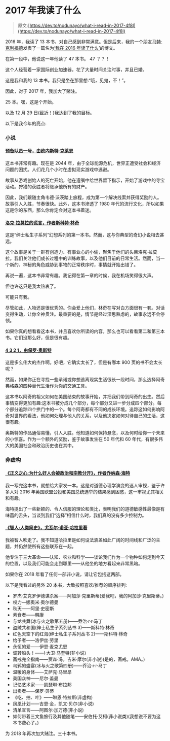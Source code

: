 # 2017 年我读了什么

> 原文:[https://dev.to/nodunayo/what-i-read-in-2017-4f8l](https://dev.to/nodunayo/what-i-read-in-2017-4f8l)

2016 年，我读了 13 本书，对自己感到非常满意。但是后来，我的一个朋友[马特·克利福德](https://twitter.com/matthewclifford)发表了一篇名为[‘我在 2016 年读了什么’](https://medium.com/@matthewclifford/compared-to-2015-i-read-slightly-more-books-in-2016-to-my-surprise-as-political-events-609a63f93799)的博文。

在第一段中，他说这一年他读了 47 本书。 *47* ？？！

这个人经营着一家国际创业加速器，花了大量时间关注时事，并且已婚。

这是我和我的 13 本书。我只是坐在那里想:“哦，见鬼，不！”。

因此，对于 2017 年，我加大了赌注。

25 本。嘿，这是个开始。

以及 12 月 29 日(截近！)我达到了我的目标。

以下是我今年的亮点:

### **小说**

#### [预备队员一号，由欧内斯特·克莱恩](https://www.amazon.co.uk/Ready-Player-One-Ernest-Cline/dp/0099560437)

这本书非常有趣。现在是 2044 年，由于全球能源危机，世界正遭受社会和经济问题的困扰。人们花几个小时在虚拟现实游戏中逃避。

故事从游戏创始人的死亡开始，他在遗嘱中给世界留下指示，开始了游戏中的寻宝活动。狩猎的获胜者将继承他所有的财产。

因此，我们跟随主角韦德·沃茨踏上旅程，成为第一个解决线索并获得奖励的人。故事引人入胜，节奏很快。此外，这本书渗透了 1980 年代的流行文化，所以如果这是你的东西，那么你肯定会对这本书着迷。

#### [洛克·拉莫拉的谎言，作者斯科特·林奇](https://www.amazon.co.uk/Lies-Locke-Lamora-Scott-Lynch/dp/0575079754)

这是“绅士私生子系列”幻想系列的第一本书。然而，这与你典型的奇幻小说相去甚远。

这个故事是关于一群有创造力、有事业心的小偷，聚焦于他们的头目洛克·拉莫拉。我们关注他们成长过程中的训练故事，以及他们目前的日常生活。然而，当一个新的、神秘的角色威胁到事物的正常秩序时，事情就开始出错了。

再说一遍，这本书非常有趣。我记得在第一章的时候，我在机场笑得很大声。

但也许这只是我太热衷了。

可能只有我。

尽管如此，人物还是很优秀的。你会爱上他们，林奇在写对白方面很有一套。对话变得生动，让你全神贯注。最重要的是，情节是经过深思熟虑的，故事永远不会停顿。

如果你真的想看看这本书，并且喜欢你所读的内容，那么也可以看看第二和第三本书。它们没那么好，但是很有趣。

#### [4 3 2 1，由保罗·奥斯特](https://www.amazon.co.uk/4-3-2-Paul-Auster/dp/0571324622)

这是多么伟大的杰作啊。好吧，它确实太长了，但是有哪本 900 页的书不会太长呢？

然而，如果你正在寻找一些承诺或你想逃离现实生活很长一段时间，那么选择阿奇弗格森的四种替代生活作为你的交通工具。

这本书以阿奇的祖父如何在美国结束的故事开始，并把我们带到阿奇的出生。然后事情变得更加有趣:这本书被分成几个部分，每个部分又进一步分成四个部分。每个部分追踪四个拱门中的一个。每个阿奇都有不同的成长环境。追踪这如何影响阿奇对世界的看法，他如何处理与他人的关系，以及他决定如何对待自己的生活，这很有趣。

奥斯特的作品通俗易懂，引人入胜。他知道如何保持悬念，以及何时给你一个未来的小惊喜。作为一个额外的奖励，鉴于故事发生在 50 年代和 60 年代，有很多伟大的美国社会和政治历史也在其中。

### 非虚构

#### [《正义之心:为什么好人会被政治和宗教分开》，作者乔纳森·海特](https://www.amazon.co.uk/Righteous-Mind-Divided-Politics-Religion/dp/0141039167)

我一写完这本书，就想给大家发一本。这是对道德心理学演变的迷人审视，鉴于许多人对 2016 年英国欧盟公投和美国总统选举的结果感到困惑，这一审视尤其相关和有趣。

海特提出了一些新颖的、令人信服的理论和类比，表明我们的道德敏感性最像是有味蕾的舌头，当谈到我们“选择”相信什么时，我们真的没有多少控制力。

#### [《智人:人类简史》，尤瓦尔·诺亚·哈拉里著](https://www.amazon.co.uk/Sapiens-Humankind-Yuval-Noah-Harari/dp/0099590085)

我被智人吹走了。我不知道哈拉里是如何设法涵盖如此广阔的时间线和广泛的主题，并仍然使所有这些联系在一起。

他专注于三大革命——认知、农业和科学——谈论我们作为一个物种如何走到今天的位置，以及我们可能会走到哪里——从他坐的地方看起来非常黑暗。

如果你在 2018 年看了任何一部非小说，请让它包括这两部。

以下是我看过的另外 20 本书，大致按照喜欢/推荐的顺序排列:

*   罗杰·艾克罗伊德谋杀案——阿加莎·克里斯蒂(爱我吧，我的阿加莎·克里斯蒂。)
*   权力—娜奥米·奥尔德曼
*   秋天——阿里·史密斯
*   素食者——韩康
*   与龙共舞(冰与火之歌第五册)——乔治·r·r·马丁
*   盗贼共和国(绅士私生子系列丛书 3)——斯科特·林奇
*   红色天空下的红海(绅士私生子系列丛书 2)——斯科特·林奇
*   给予者——洛伊丝·劳里
*   永恒的爱——伊恩·麦克尤恩
*   调转船头！——l·大卫·马奎特(非小说)
*   斋戒完全指南——贾森·冯，吉米·摩尔(非小说)(是的，斋戒。AMA。)
*   乌鸦的盛宴(冰与火之歌第四册)——乔治·r·r·马丁
*   温暖的身体——艾萨克·马里昂
*   美国众神——尼尔·盖曼
*   记忆艺术家——凯瑟琳·布拉邦
*   出卖者——保罗·贝蒂
*   《吃、拍、叶》——琳恩·特拉斯(非虚构)
*   凤凰计划——吉恩·金，凯文·贝尔(非小说)
*   清单宣言——阿图尔·加万德(非小说)
*   如何带着三文鱼旅行及其他随笔——安伯托·艾柯(非小说类)(我想说不要为这本书费心了。)

为 2018 年再次加大赌注。三十本书。